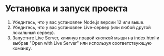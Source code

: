 # Установка и запуск проекта
1. Убедитесь, что у вас установлен Node.js версии 12 или выше.
2. Убедитесь, что у вас установлен Live-сервер (или любой другой локальный сервер).
3. Запустите Live Server, кликнув правой кнопкой мыши на index.html и выбрав "Open with Live Server" или используя соответствующую команду.